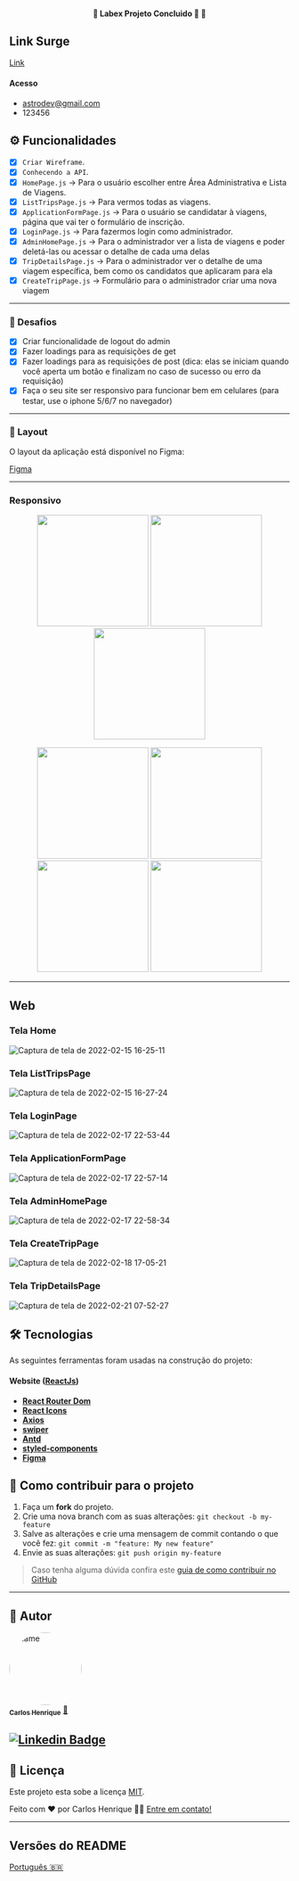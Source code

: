 <h4 align="center"> 
	🚧  Labex Projeto Concluido 🚀 🚧
</h4>

## Link Surge
[Link](https://fumbling-experience.surge.sh/)

#### Acesso
- astrodev@gmail.com
- 123456
## ⚙️ Funcionalidades

  - [x] `Criar Wireframe`.
  - [x] `Conhecendo a API`.
  - [x] `HomePage.js`  → Para o usuário escolher entre Área Administrativa e Lista de Viagens.
 - [x] `ListTripsPage.js` → Para vermos todas as viagens.
- [x] `ApplicationFormPage.js` → Para o usuário se candidatar à viagens, página que vai ter o formulário de inscrição.
- [x] `LoginPage.js` → Para fazermos login como administrador.
- [x] `AdminHomePage.js` → Para o administrador ver a lista de viagens e poder deletá-las ou acessar o detalhe de cada uma delas
- [x] `TripDetailsPage.js` → Para o administrador ver o detalhe de uma viagem específica, bem como os candidatos que aplicaram para ela
- [x] `CreateTripPage.js` → Formulário para o administrador criar uma nova viagem
---
### 🏅  Desafios
- [x] Criar funcionalidade de logout do admin
- [x] Fazer loadings para as requisições de get
- [x] Fazer loadings para as requisições de post (dica: elas se iniciam quando você aperta um botão e finalizam no caso de sucesso ou erro da requisição)
- [x] Faça o seu site ser responsivo para funcionar bem em celulares (para testar, use o iphone 5/6/7 no navegador)
---
### 🎨 Layout
O layout da aplicação está disponível no Figma:

[Figma](https://www.figma.com/file/9NzDDNrc8TzHRRJ5up8bmw/space-tourism-website?node-id=0%3A1)

---
### Responsivo

<p align="center" >
  
 <img src="https://user-images.githubusercontent.com/14335370/154939236-a8040934-e43e-41c5-bbe4-e3515e627911.png" width="200px">
<img src="https://user-images.githubusercontent.com/14335370/154939451-92589f1d-a047-43fc-98a4-68dd14a2a9c8.png" width="200px")>
<img src="https://user-images.githubusercontent.com/14335370/154939700-819a8ead-2834-495c-b406-cfebc8ce57dc.png" width="200px")>

</p>
<p align="center" >
  
 <img src="https://user-images.githubusercontent.com/14335370/154939989-ef1d6197-0dad-4891-ac80-020ebebdb023.png" width="200px">
<img src="https://user-images.githubusercontent.com/14335370/154940192-e378ab6d-32c4-4c2d-87d1-0b9faf1cf016.png" width="200px")>
<img src="https://user-images.githubusercontent.com/14335370/154940400-396b385f-98fa-4782-8abe-bbae228098d4.png" width="200px")>
<img src="https://user-images.githubusercontent.com/14335370/154940793-f1c9c319-38f8-4003-9590-bcd304a2c1eb.png" width="200px")>

</p>

---

## Web

### Tela Home
![Captura de tela de 2022-02-15 16-25-11](https://user-images.githubusercontent.com/14335370/154134247-f8bf175d-3700-4eec-9693-ce0ce3d37beb.png)

### Tela ListTripsPage
![Captura de tela de 2022-02-15 16-27-24](https://user-images.githubusercontent.com/14335370/154134597-cfa2a27c-b3da-4508-a29a-6fdab9741493.png)

### Tela LoginPage
![Captura de tela de 2022-02-17 22-53-44](https://user-images.githubusercontent.com/14335370/154602705-4dbd9025-46f6-4622-b692-1a3daec9183b.png)

### Tela ApplicationFormPage
![Captura de tela de 2022-02-17 22-57-14](https://user-images.githubusercontent.com/14335370/154602996-8913b290-72e8-4a1b-b8e5-5d7f2385bcf0.png)

### Tela AdminHomePage

![Captura de tela de 2022-02-17 22-58-34](https://user-images.githubusercontent.com/14335370/154603204-bf9e15ff-28df-47d5-bcf3-71f25c1d791b.png)

### Tela CreateTripPage
![Captura de tela de 2022-02-18 17-05-21](https://user-images.githubusercontent.com/14335370/154754052-713053cb-66f4-4d28-9303-48ade31e29ff.png)

### Tela TripDetailsPage
![Captura de tela de 2022-02-21 07-52-27](https://user-images.githubusercontent.com/14335370/154941157-a4c1b6e5-de33-4500-a05c-f6f396cea28f.png)

## 🛠 Tecnologias

As seguintes ferramentas foram usadas na construção do projeto:

#### **Website**  ([ReactJs](https://reactjs.org/))

-   **[React Router Dom](https://github.com/ReactTraining/react-router/tree/master/packages/react-router-dom)**
-   **[React Icons](https://react-icons.github.io/react-icons/)**
-   **[Axios](https://github.com/axios/axios)**
-   **[swiper](https://swiperjs.com)**
-   **[Antd](https://ant.design/)**
-   **[styled-components](https://styled-components.com/)**
-    **[Figma](https://www.figma.com/community)**

## 💪 Como contribuir para o projeto

1. Faça um **fork** do projeto.
2. Crie uma nova branch com as suas alterações: `git checkout -b my-feature`
3. Salve as alterações e crie uma mensagem de commit contando o que você fez: `git commit -m "feature: My new feature"`
4. Envie as suas alterações: `git push origin my-feature`
> Caso tenha alguma dúvida confira este [guia de como contribuir no GitHub](./CONTRIBUTING.md)

---

## 🦸 Autor

<a href="https://github.com/HEINRICK7">
 <img style="border-radius: 50%;" src="https://user-images.githubusercontent.com/14335370/153650468-2cdaf2d2-6ae6-47d3-b127-1ed03c1f6ca9.png" width="130px;" height="130px" alt="name"/>
 <br />
 <sub><b>Carlos Henrique</b></sub></a> <a href="https://github.com/HEINRICK7" title="gitHub">🚀</a>
 <br />

[![Linkedin Badge](https://img.shields.io/badge/-Henrique-blue?style=flat-square&logo=Linkedin&logoColor=white&link=https://www.linkedin.com/in/heinrickcostta/)](https://www.linkedin.com/in/heinrickcostta/) 
---
## 📝 Licença

Este projeto esta sobe a licença [MIT](./LICENSE).

Feito com ❤️ por Carlos Henrique 👋🏽 [Entre em contato!](https://www.linkedin.com/in/heinrickcostta/)

---

##  Versões do README

[Português 🇧🇷](./README.md)
